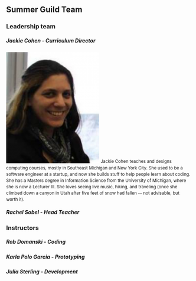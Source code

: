 ## Summer Guild Team

### Leadership team

##### Jackie Cohen - Curriculum Director
<img width='50%' height='50%' src="/imgs/mepic_crop2_headshot.png">  <small>Jackie Cohen teaches and designs computing courses, mostly in Southeast Michigan and New York City. She used to be a software engineer at a startup, and now she builds stuff to help people learn about coding. She has a Masters degree in Information Science from the University of Michigan, where she is now a Lecturer III. She loves seeing live music, hiking, and traveling (once she climbed down a canyon in Utah after five feet of snow had fallen -- not advisable, but worth it). </small>

##### Rachel Sobel - Head Teacher


### Instructors

##### Rob Domanski - Coding

##### Karla Polo Garcia - Prototyping

##### Julia Sterling - Development

